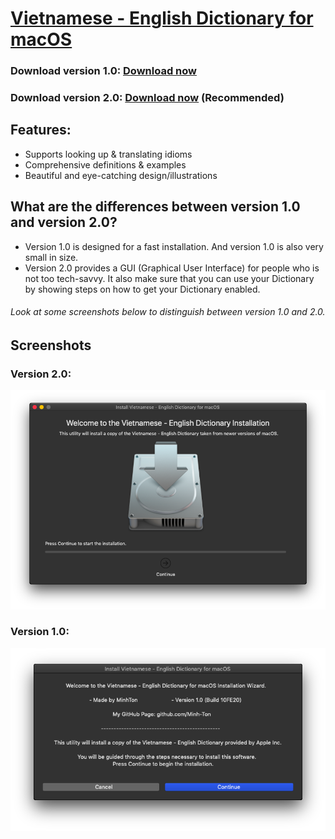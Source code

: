 # [Vietnamese - English Dictionary for macOS](https://github.com/Minh-Ton/Vietnamese-English_Dictionary_for_macOS)

### Download version 1.0: [Download now](https://github.com/Minh-Ton/Vietnamese-English_Dictionary_for_macOS/releases/download/v1.0/Viet-Eng.Dict.zip)
### Download version 2.0: [Download now](https://github.com/Minh-Ton/Viet-Eng_Dictionary/releases/download/v2.0/VietEngDictionary.zip) (Recommended)

## Features:
- Supports looking up & translating idioms
- Comprehensive definitions & examples
- Beautiful and eye-catching design/illustrations

## What are the differences between version 1.0 and version 2.0?
- Version 1.0 is designed for a fast installation. And version 1.0 is also very small in size. 
- Version 2.0 provides a GUI (Graphical User Interface) for people who is not too tech-savvy. It also make sure that you can use your Dictionary by showing steps on how to get your Dictionary enabled.

###### Look at some screenshots below to distinguish between version 1.0 and 2.0.

## Screenshots

### Version 2.0: 

![Optional Text](https://github.com/Minh-Ton/Viet-Eng_Dictionary/raw/resources/Screenshots/Screen%20Shot%202020-02-13%20at%208.23.55%20AM.png)

### Version 1.0: 

![Optional Text](https://github.com/Minh-Ton/Viet-Eng_Dictionary/raw/resources/Screenshots/Screen%20Shot%202020-02-13%20at%208.36.56%20AM.png)  

